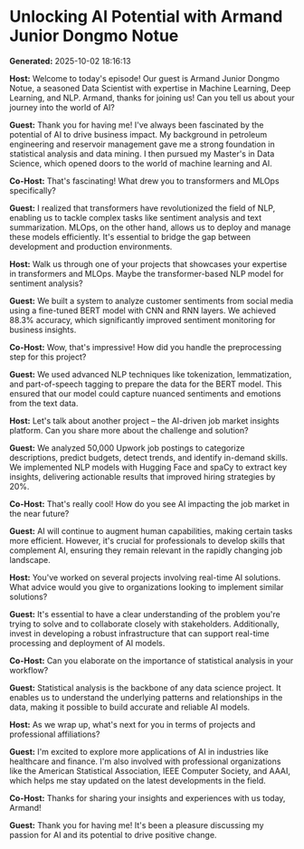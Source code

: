 # Unlocking AI Potential with Armand Junior Dongmo Notue

**Generated:** 2025-10-02 18:16:13

**Host:** Welcome to today's episode! Our guest is Armand Junior Dongmo Notue, a seasoned Data Scientist with expertise in Machine Learning, Deep Learning, and NLP. Armand, thanks for joining us! Can you tell us about your journey into the world of AI?

**Guest:** Thank you for having me! I've always been fascinated by the potential of AI to drive business impact. My background in petroleum engineering and reservoir management gave me a strong foundation in statistical analysis and data mining. I then pursued my Master's in Data Science, which opened doors to the world of machine learning and AI.

**Co-Host:** That's fascinating! What drew you to transformers and MLOps specifically?

**Guest:** I realized that transformers have revolutionized the field of NLP, enabling us to tackle complex tasks like sentiment analysis and text summarization. MLOps, on the other hand, allows us to deploy and manage these models efficiently. It's essential to bridge the gap between development and production environments.

**Host:** Walk us through one of your projects that showcases your expertise in transformers and MLOps. Maybe the transformer-based NLP model for sentiment analysis?

**Guest:** We built a system to analyze customer sentiments from social media using a fine-tuned BERT model with CNN and RNN layers. We achieved 88.3% accuracy, which significantly improved sentiment monitoring for business insights.

**Co-Host:** Wow, that's impressive! How did you handle the preprocessing step for this project?

**Guest:** We used advanced NLP techniques like tokenization, lemmatization, and part-of-speech tagging to prepare the data for the BERT model. This ensured that our model could capture nuanced sentiments and emotions from the text data.

**Host:** Let's talk about another project – the AI-driven job market insights platform. Can you share more about the challenge and solution?

**Guest:** We analyzed 50,000 Upwork job postings to categorize descriptions, predict budgets, detect trends, and identify in-demand skills. We implemented NLP models with Hugging Face and spaCy to extract key insights, delivering actionable results that improved hiring strategies by 20%.

**Co-Host:** That's really cool! How do you see AI impacting the job market in the near future?

**Guest:** AI will continue to augment human capabilities, making certain tasks more efficient. However, it's crucial for professionals to develop skills that complement AI, ensuring they remain relevant in the rapidly changing job landscape.

**Host:** You've worked on several projects involving real-time AI solutions. What advice would you give to organizations looking to implement similar solutions?

**Guest:** It's essential to have a clear understanding of the problem you're trying to solve and to collaborate closely with stakeholders. Additionally, invest in developing a robust infrastructure that can support real-time processing and deployment of AI models.

**Co-Host:** Can you elaborate on the importance of statistical analysis in your workflow?

**Guest:** Statistical analysis is the backbone of any data science project. It enables us to understand the underlying patterns and relationships in the data, making it possible to build accurate and reliable AI models.

**Host:** As we wrap up, what's next for you in terms of projects and professional affiliations?

**Guest:** I'm excited to explore more applications of AI in industries like healthcare and finance. I'm also involved with professional organizations like the American Statistical Association, IEEE Computer Society, and AAAI, which helps me stay updated on the latest developments in the field.

**Co-Host:** Thanks for sharing your insights and experiences with us today, Armand!

**Guest:** Thank you for having me! It's been a pleasure discussing my passion for AI and its potential to drive positive change.

